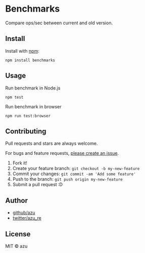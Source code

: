 # Benchmarks

Compare ops/sec between current and old version.

## Install

Install with [npm](https://www.npmjs.com/):

    npm install benchmarks

## Usage

Run benchmark in Node.js

    npm test

Run benchmark in browser

    npm run test:browser

## Contributing

Pull requests and stars are always welcome.

For bugs and feature requests, [please create an issue](https://github.com/perf/benchmarks/issues).

1. Fork it!
2. Create your feature branch: `git checkout -b my-new-feature`
3. Commit your changes: `git commit -am 'Add some feature'`
4. Push to the branch: `git push origin my-new-feature`
5. Submit a pull request :D

## Author

- [github/azu](https://github.com/azu)
- [twitter/azu_re](https://twitter.com/azu_re)

## License

MIT © azu
